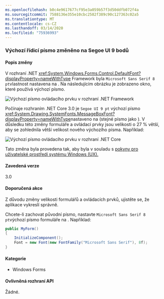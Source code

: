 ```yaml
---
ms.openlocfilehash: b0c4e9617677cf95e3a059b57f3d50ddfb072f4a
ms.sourcegitcommit: 7588136e355e10cbc2582f389c90c127363c02a5
ms.translationtype: MT
ms.contentlocale: cs-CZ
ms.lasthandoff: 03/14/2020
ms.locfileid: "75936993"
---
```

### <a name="default-control-font-changed-to-segoe-ui-9-pt"></a>Výchozí řídicí písmo změněno na Segoe UI 9 bodů

#### <a name="change-description"></a>Popis změny

V rozhraní .NET <xref:System.Windows.Forms.Control.DefaultFont?displayProperty=nameWithType> Framework byla `Microsoft Sans Serif 8 pt`vlastnost nastavena na . Na následujícím obrázku je zobrazeno okno, které používá výchozí písmo.

![Výchozí písmo ovládacího prvku v rozhraní .NET Framework](~/docs/images/core-changes/windowsforms/control-defaultfont-changed/defaultfont-framework.png)

Počínaje rozhraním .NET Core 3.0 je `Segoe UI 9 pt` výchozí písmo <xref:System.Drawing.SystemFonts.MessageBoxFont?displayProperty=nameWithType>nastaveno na (stejné písmo jako ). V důsledku této změny formuláře a ovládací prvky jsou velikosti o 27 % větší, aby se zohlednila větší velikost nového výchozího písma. Například:

![Výchozí písmo ovládacího prvku v rozhraní .NET Core](~/docs/images/core-changes/windowsforms/control-defaultfont-changed/defaultfont-core.png)

Tato změna byla provedena tak, aby byla v souladu s [pokyny pro uživatelské prostředí systému Windows (UX).](/windows/win32/uxguide/vis-fonts#fonts-and-colors)

#### <a name="version-introduced"></a>Zavedená verze

3.0

#### <a name="recommended-action"></a>Doporučená akce

Z důvodu změny velikosti formulářů a ovládacích prvků, ujistěte se, že aplikace vykreslí správně.

Chcete-li zachovat původní písmo, nastavte `Microsoft Sans Serif 8 pt`výchozí písmo formuláře na . Například:

```csharp
public MyForm()
{
    InitializeComponent();
    Font = new Font(new FontFamily("Microsoft Sans Serif"), 8f);
}
```

#### <a name="category"></a>Kategorie

- Windows Forms

#### <a name="affected-apis"></a>Ovlivněná rozhraní API

Žádné.

<!--

### Affected APIs

- Not detectable via API analysis

-->
